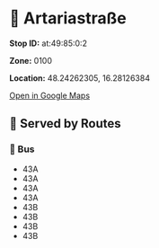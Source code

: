 # 🚉 Artariastraße


**Stop ID:** at:49:85:0:2

**Zone:** 0100

**Location:** 48.24262305, 16.28126384

[Open in Google Maps](https://www.google.com/maps?q=48.24262305,16.28126384)

## 🚆 Served by Routes

### 🚌 Bus
- 43A
- 43A
- 43A
- 43A
- 43B
- 43B
- 43B
- 43B